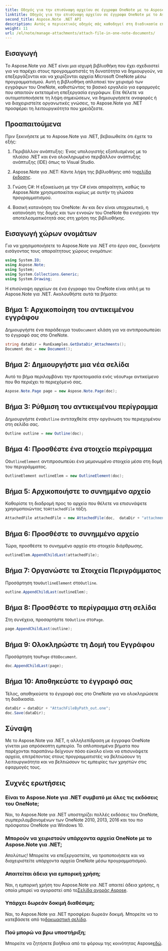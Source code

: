 ```yaml
---
title: Οδηγός για την επισύναψη αρχείου σε έγγραφα OneNote με το Aspose.Note
linktitle: Οδηγός για την επισύναψη αρχείου σε έγγραφα OneNote με το Aspose.Note
second_title: Aspose.Note .NET API
description: Αυτός ο περιεκτικός οδηγός σάς καθοδηγεί στη διαδικασία επισύναψης αρχείων μέσω προγραμματισμού σε έγγραφα του OneNote, επιτρέποντάς σας να βελτιώσετε τις εργασίες λήψης σημειώσεων και διαχείρισης εγγράφων. Με σαφείς, βήμα προς βήμα οδηγίες και χρήσιμες συχνές ερωτήσεις.
weight: 11
url: /el/note/manage-attachments/attach-file-in-one-note-documents/
---
```

## Εισαγωγή

Το Aspose.Note για .NET είναι μια ισχυρή βιβλιοθήκη που έχει σχεδιαστεί για να παρέχει στους προγραμματιστές τη δυνατότητα να δημιουργούν, να επεξεργάζονται και να χειρίζονται αρχεία Microsoft OneNote μέσω προγραμματισμού. Αυτή η βιβλιοθήκη απλοποιεί τον χειρισμό των εγγράφων του OneNote, καθιστώντας το βασικό εργαλείο για εφαρμογές που απαιτούν εκτεταμένη επεξεργασία εγγράφων. Είτε θέλετε να αυτοματοποιήσετε τη λήψη σημειώσεων, να δημιουργήσετε αναφορές ή να διαχειριστείτε οργανωτικές γνώσεις, το Aspose.Note για .NET προσφέρει τη λειτουργικότητα που χρειάζεστε.

## Προαπαιτούμενα

Πριν ξεκινήσετε με το Aspose.Note για .NET, βεβαιωθείτε ότι έχετε τα εξής:

1. Περιβάλλον ανάπτυξης: Ένας υπολογιστής εξοπλισμένος με το πλαίσιο .NET και ένα ολοκληρωμένο περιβάλλον ανάπτυξης ανάπτυξης (IDE) όπως το Visual Studio.
  
2.  Aspose.Note για .NET: Κάντε λήψη της βιβλιοθήκης από το[σελίδα έκδοσης](https://releases.aspose.com/note/net/).

3. Γνώση C#: Η εξοικείωση με την C# είναι απαραίτητη, καθώς το Aspose.Note χρησιμοποιείται κυρίως με αυτήν τη γλώσσα προγραμματισμού.

4. Βασική κατανόηση του OneNote: Αν και δεν είναι υποχρεωτικό, η κατανόηση της δομής και των εννοιών του OneNote θα ενισχύσει την αποτελεσματικότητά σας στη χρήση της βιβλιοθήκης.

## Εισαγωγή χώρων ονομάτων

Για να χρησιμοποιήσετε το Aspose.Note για .NET στο έργο σας, ξεκινήστε εισάγοντας τους απαραίτητους χώρους ονομάτων:

```csharp
using System.IO;
using Aspose.Note;
using System;
using System.Collections.Generic;
using System.Drawing;
```

Η επισύναψη αρχείων σε ένα έγγραφο του OneNote είναι απλή με το Aspose.Note για .NET. Ακολουθήστε αυτά τα βήματα:

## Βήμα 1: Αρχικοποίηση του αντικειμένου εγγράφου

 Δημιουργήστε ένα παράδειγμα του`Document` κλάση για να αντιπροσωπεύει το έγγραφό σας στο OneNote.

```csharp
string dataDir = RunExamples.GetDataDir_Attachments();
Document doc = new Document();
```

## Βήμα 2: Δημιουργήστε μια νέα σελίδα

 Αυτό το βήμα περιλαμβάνει την προετοιμασία ενός νέου`Page` αντικείμενο που θα περιέχει το περιεχόμενό σας.

```csharp
Aspose.Note.Page page = new Aspose.Note.Page(doc);
```

## Βήμα 3: Ρύθμιση του αντικειμένου περίγραμμα

 Δημιουργήστε ένα`Outline` αντιταχθείτε στην οργάνωση του περιεχομένου στη σελίδα σας.

```csharp
Outline outline = new Outline(doc);
```

## Βήμα 4: Προσθέστε ένα στοιχείο περίγραμμα

 Ο`OutlineElement` αντιπροσωπεύει ένα μεμονωμένο στοιχείο μέσα στη δομή του περιγράμματος.

```csharp
OutlineElement outlineElem = new OutlineElement(doc);
```

## Βήμα 5: Αρχικοποιήστε το συνημμένο αρχείο

 Καθορίστε τη διαδρομή προς το αρχείο που θέλετε να επισυνάψετε χρησιμοποιώντας το`AttachedFile` τάξη.

```csharp
AttachedFile attachedFile = new AttachedFile(doc,  dataDir + "attachment.txt");
```

## Βήμα 6: Προσθέστε το συνημμένο αρχείο

Τώρα, προσθέστε το συνημμένο αρχείο στο στοιχείο διάρθρωσης.

```csharp
outlineElem.AppendChildLast(attachedFile);
```

## Βήμα 7: Οργανώστε τα Στοιχεία Περιγράμματος

 Προσάρτηση του`OutlineElement` στο`Outline`.

```csharp
outline.AppendChildLast(outlineElem);
```

## Βήμα 8: Προσθέστε το περίγραμμα στη σελίδα

 Στη συνέχεια, προσαρτήστε το`Outline` στο`Page`.

```csharp
page.AppendChildLast(outline);
```

## Βήμα 9: Ολοκληρώστε τη Δομή του Εγγράφου

 Προσάρτηση του`Page` στο`Document`.

```csharp
doc.AppendChildLast(page);
```

## Βήμα 10: Αποθηκεύστε το έγγραφό σας

Τέλος, αποθηκεύστε το έγγραφό σας στο OneNote για να ολοκληρώσετε τη διαδικασία.

```csharp
dataDir = dataDir + "AttachFileByPath_out.one";
doc.Save(dataDir);
```

## Σύναψη

Με το Aspose.Note για .NET, η αλληλεπίδραση με έγγραφα OneNote γίνεται μια απρόσκοπτη εμπειρία. Τα απλοποιημένα βήματα που παρέχονται παραπάνω δείχνουν πόσο εύκολο είναι να επισυνάψετε αρχεία, επιτρέποντας στους προγραμματιστές να βελτιώσουν τη λειτουργικότητα και να βελτιώσουν τις εμπειρίες των χρηστών στις εφαρμογές τους.

## Συχνές ερωτήσεις

### Είναι το Aspose.Note για .NET συμβατό με όλες τις εκδόσεις του OneNote;

Ναι, το Aspose.Note για .NET υποστηρίζει πολλές εκδόσεις του OneNote, συμπεριλαμβανομένων των OneNote 2010, 2013, 2016 και του πιο πρόσφατου OneNote για Windows 10.

### Μπορούν να χειριστούν υπάρχοντα αρχεία OneNote με το Aspose.Note για .NET;

Απολύτως! Μπορείτε να επεξεργαστείτε, να τροποποιήσετε και να διαχειριστείτε υπάρχοντα αρχεία OneNote μέσω προγραμματισμού.

### Απαιτείται άδεια για εμπορική χρήση;

 Ναι, η εμπορική χρήση του Aspose.Note για .NET απαιτεί άδεια χρήσης, η οποία μπορεί να αγοραστεί από το[Σελίδα αγοράς Aspose](https://purchase.conholdate.com/buy).

### Υπάρχει δωρεάν δοκιμή διαθέσιμη;

 Ναι, το Aspose.Note για .NET προσφέρει δωρεάν δοκιμή. Μπορείτε να το κατεβάσετε από το[δοκιμαστική σελίδα](https://releases.aspose.com/).

### Πού μπορώ να βρω υποστήριξη;

 Μπορείτε να ζητήσετε βοήθεια από τα φόρουμ της κοινότητας Aspose[εδώ](https://forum.aspose.com/c/note/28).